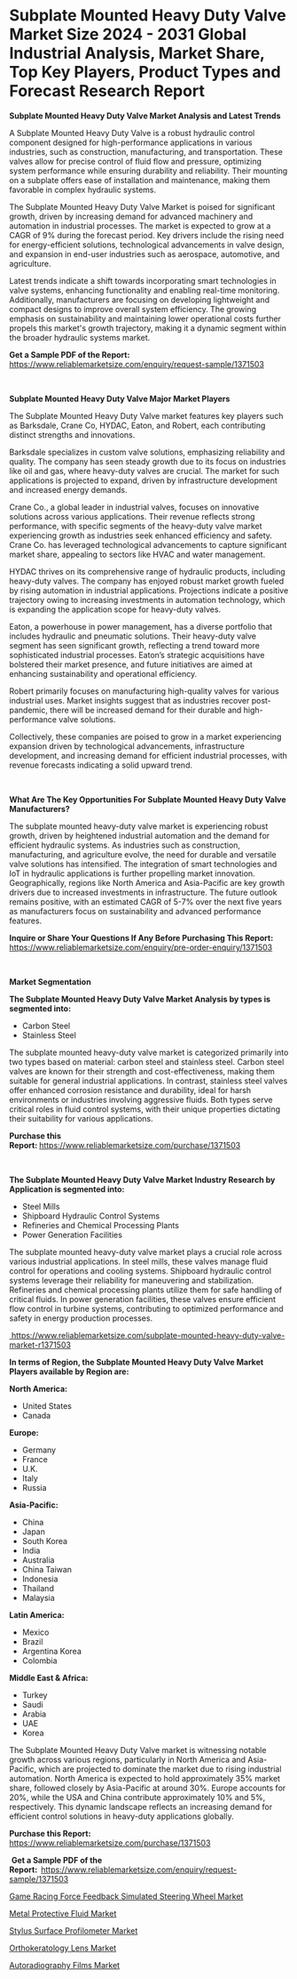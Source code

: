 <p><h1>Subplate Mounted Heavy Duty Valve Market Size 2024 - 2031 Global Industrial Analysis, Market Share, Top Key Players, Product Types and Forecast Research Report</h1></p><p><strong>Subplate Mounted Heavy Duty Valve Market Analysis and Latest Trends</strong></p>
<p><p>A Subplate Mounted Heavy Duty Valve is a robust hydraulic control component designed for high-performance applications in various industries, such as construction, manufacturing, and transportation. These valves allow for precise control of fluid flow and pressure, optimizing system performance while ensuring durability and reliability. Their mounting on a subplate offers ease of installation and maintenance, making them favorable in complex hydraulic systems.</p><p>The Subplate Mounted Heavy Duty Valve Market is poised for significant growth, driven by increasing demand for advanced machinery and automation in industrial processes. The market is expected to grow at a CAGR of 9% during the forecast period. Key drivers include the rising need for energy-efficient solutions, technological advancements in valve design, and expansion in end-user industries such as aerospace, automotive, and agriculture. </p><p>Latest trends indicate a shift towards incorporating smart technologies in valve systems, enhancing functionality and enabling real-time monitoring. Additionally, manufacturers are focusing on developing lightweight and compact designs to improve overall system efficiency. The growing emphasis on sustainability and maintaining lower operational costs further propels this market's growth trajectory, making it a dynamic segment within the broader hydraulic systems market.</p></p>
<p><strong>Get a Sample PDF of the Report:&nbsp;</strong> <a href="https://www.reliablemarketsize.com/enquiry/request-sample/1371503?utm_campaign=1832&utm_medium=2&utm_source=Github&utm_content=ia&utm_term=06122024&utm_id=subplate-mounted-heavy-duty-valve">https://www.reliablemarketsize.com/enquiry/request-sample/1371503</a></p>
<p>&nbsp;</p>
<p><strong>Subplate Mounted Heavy Duty Valve Major Market Players</strong></p>
<p><p>The Subplate Mounted Heavy Duty Valve market features key players such as Barksdale, Crane Co, HYDAC, Eaton, and Robert, each contributing distinct strengths and innovations. </p><p>Barksdale specializes in custom valve solutions, emphasizing reliability and quality. The company has seen steady growth due to its focus on industries like oil and gas, where heavy-duty valves are crucial. The market for such applications is projected to expand, driven by infrastructure development and increased energy demands.</p><p>Crane Co., a global leader in industrial valves, focuses on innovative solutions across various applications. Their revenue reflects strong performance, with specific segments of the heavy-duty valve market experiencing growth as industries seek enhanced efficiency and safety. Crane Co. has leveraged technological advancements to capture significant market share, appealing to sectors like HVAC and water management.</p><p>HYDAC thrives on its comprehensive range of hydraulic products, including heavy-duty valves. The company has enjoyed robust market growth fueled by rising automation in industrial applications. Projections indicate a positive trajectory owing to increasing investments in automation technology, which is expanding the application scope for heavy-duty valves.</p><p>Eaton, a powerhouse in power management, has a diverse portfolio that includes hydraulic and pneumatic solutions. Their heavy-duty valve segment has seen significant growth, reflecting a trend toward more sophisticated industrial processes. Eaton’s strategic acquisitions have bolstered their market presence, and future initiatives are aimed at enhancing sustainability and operational efficiency.</p><p>Robert primarily focuses on manufacturing high-quality valves for various industrial uses. Market insights suggest that as industries recover post-pandemic, there will be increased demand for their durable and high-performance valve solutions.</p><p>Collectively, these companies are poised to grow in a market experiencing expansion driven by technological advancements, infrastructure development, and increasing demand for efficient industrial processes, with revenue forecasts indicating a solid upward trend.</p></p>
<p>&nbsp;</p>
<p><strong>What Are The Key Opportunities For Subplate Mounted Heavy Duty Valve Manufacturers?</strong></p>
<p><p>The subplate mounted heavy-duty valve market is experiencing robust growth, driven by heightened industrial automation and the demand for efficient hydraulic systems. As industries such as construction, manufacturing, and agriculture evolve, the need for durable and versatile valve solutions has intensified. The integration of smart technologies and IoT in hydraulic applications is further propelling market innovation. Geographically, regions like North America and Asia-Pacific are key growth drivers due to increased investments in infrastructure. The future outlook remains positive, with an estimated CAGR of 5-7% over the next five years as manufacturers focus on sustainability and advanced performance features.</p></p>
<p><strong>Inquire or Share Your Questions If Any Before Purchasing This Report:</strong> <a href="https://www.reliablemarketsize.com/enquiry/pre-order-enquiry/1371503?utm_campaign=1832&utm_medium=2&utm_source=Github&utm_content=ia&utm_term=06122024&utm_id=subplate-mounted-heavy-duty-valve">https://www.reliablemarketsize.com/enquiry/pre-order-enquiry/1371503</a></p>
<p>&nbsp;</p>
<p><strong>Market Segmentation</strong></p>
<p><strong>The Subplate Mounted Heavy Duty Valve Market Analysis by types is segmented into:</strong></p>
<p><ul><li>Carbon Steel</li><li>Stainless Steel</li></ul></p>
<p><p>The subplate mounted heavy-duty valve market is categorized primarily into two types based on material: carbon steel and stainless steel. Carbon steel valves are known for their strength and cost-effectiveness, making them suitable for general industrial applications. In contrast, stainless steel valves offer enhanced corrosion resistance and durability, ideal for harsh environments or industries involving aggressive fluids. Both types serve critical roles in fluid control systems, with their unique properties dictating their suitability for various applications.</p></p>
<p><strong>Purchase this Report:&nbsp;</strong><a href="https://www.reliablemarketsize.com/purchase/1371503?utm_campaign=1832&utm_medium=2&utm_source=Github&utm_content=ia&utm_term=06122024&utm_id=subplate-mounted-heavy-duty-valve">https://www.reliablemarketsize.com/purchase/1371503</a></p>
<p>&nbsp;</p>
<p><strong>The Subplate Mounted Heavy Duty Valve Market Industry Research by Application is segmented into:</strong></p>
<p><ul><li>Steel Mills</li><li>Shipboard Hydraulic Control Systems</li><li>Refineries and Chemical Processing Plants</li><li>Power Generation Facilities</li></ul></p>
<p><p>The subplate mounted heavy-duty valve market plays a crucial role across various industrial applications. In steel mills, these valves manage fluid control for operations and cooling systems. Shipboard hydraulic control systems leverage their reliability for maneuvering and stabilization. Refineries and chemical processing plants utilize them for safe handling of critical fluids. In power generation facilities, these valves ensure efficient flow control in turbine systems, contributing to optimized performance and safety in energy production processes.</p></p>
<p><a href="https://www.reliablemarketsize.com/subplate-mounted-heavy-duty-valve-market-r1371503?utm_campaign=1832&utm_medium=2&utm_source=Github&utm_content=ia&utm_term=06122024&utm_id=subplate-mounted-heavy-duty-valve">&nbsp;https://www.reliablemarketsize.com/subplate-mounted-heavy-duty-valve-market-r1371503</a></p>
<p><strong>In terms of Region, the Subplate Mounted Heavy Duty Valve Market Players available by Region are:</strong></p>
<p>
    <p> <strong> North America: </strong>
        <ul>
            <li>United States</li>
            <li>Canada</li>
        </ul>
        </p> 
    <p> <strong> Europe: </strong>
        <ul>
            <li>Germany</li>
            <li>France</li>
            <li>U.K.</li>
            <li>Italy</li>
            <li>Russia</li>
        </ul>
        </p> 
    <p> <strong> Asia-Pacific: </strong>
        <ul>
            <li>China</li>
            <li>Japan</li>
            <li>South Korea</li>
            <li>India</li>
            <li>Australia</li>
            <li>China Taiwan</li>
            <li>Indonesia</li>
            <li>Thailand</li>
            <li>Malaysia</li>
        </ul>
        </p> 
    <p> <strong> Latin America: </strong>
        <ul>
            <li>Mexico</li>
            <li>Brazil</li>
            <li>Argentina Korea</li>
            <li>Colombia</li>
        </ul>
        </p> 
    <p> <strong> Middle East & Africa: </strong>
        <ul>
            <li>Turkey</li>
            <li>Saudi</li>
            <li>Arabia</li>
            <li>UAE</li>
            <li>Korea</li>
        </ul>
    </p>
    </p>
<p><p>The Subplate Mounted Heavy Duty Valve market is witnessing notable growth across various regions, particularly in North America and Asia-Pacific, which are projected to dominate the market due to rising industrial automation. North America is expected to hold approximately 35% market share, followed closely by Asia-Pacific at around 30%. Europe accounts for 20%, while the USA and China contribute approximately 10% and 5%, respectively. This dynamic landscape reflects an increasing demand for efficient control solutions in heavy-duty applications globally.</p></p>
<p><strong>Purchase this Report: </strong><a href="https://www.reliablemarketsize.com/purchase/1371503?utm_campaign=1832&utm_medium=2&utm_source=Github&utm_content=ia&utm_term=06122024&utm_id=subplate-mounted-heavy-duty-valve">https://www.reliablemarketsize.com/purchase/1371503</a></p>
<p>&nbsp;<strong>Get a Sample PDF of the Report:&nbsp;&nbsp;</strong><a href="https://www.reliablemarketsize.com/enquiry/request-sample/1371503?utm_campaign=1832&utm_medium=2&utm_source=Github&utm_content=ia&utm_term=06122024&utm_id=subplate-mounted-heavy-duty-valve">https://www.reliablemarketsize.com/enquiry/request-sample/1371503</a></p>
<p><strong></strong></p>
<p><p><a href="https://issuu.com/reportprime-2/docs/game-racing-force-feedback-simulated-steering-whee?utm_campaign=1832&utm_medium=2&utm_source=Github&utm_content=ia&utm_term=06122024&utm_id=subplate-mounted-heavy-duty-valve">Game Racing Force Feedback Simulated Steering Wheel Market</a></p><p><a href="https://github.com/AKSHATREPORTPRIME/Market-Research-Report-List-6/blob/main/metal-protective-fluid-market.md?utm_campaign=1832&utm_medium=2&utm_source=Github&utm_content=ia&utm_term=06122024&utm_id=subplate-mounted-heavy-duty-valve">Metal Protective Fluid Market</a></p><p><a href="https://issuu.com/reportprime-2/docs/stylus-surface-profilometer-market-size-2030.pptx?utm_campaign=1832&utm_medium=2&utm_source=Github&utm_content=ia&utm_term=06122024&utm_id=subplate-mounted-heavy-duty-valve">Stylus Surface Profilometer Market</a></p><p><a href="https://www.linkedin.com/pulse/finding-growth-prospectsaided-through-orthokeratology-lens-vz1ic?utm_campaign=1832&utm_medium=2&utm_source=Github&utm_content=ia&utm_term=06122024&utm_id=subplate-mounted-heavy-duty-valve">Orthokeratology Lens Market</a></p><p><a href="https://www.linkedin.com/pulse/lucrative-growth-autoradiography-films-market-forecasted-cagr-eozdc?utm_campaign=1832&utm_medium=2&utm_source=Github&utm_content=ia&utm_term=06122024&utm_id=subplate-mounted-heavy-duty-valve">Autoradiography Films Market</a></p></p>